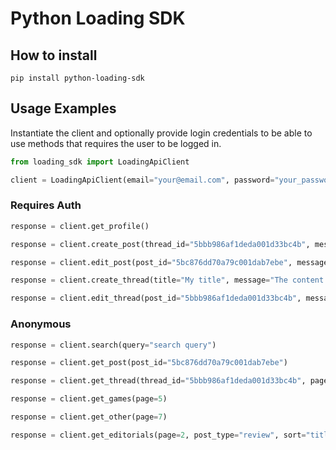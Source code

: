 # Python Loading SDK

## How to install

```
pip install python-loading-sdk
```

## Usage Examples

Instantiate the client and optionally provide login credentials to be able to use methods that requires the user to be logged in.

```python
from loading_sdk import LoadingApiClient

client = LoadingApiClient(email="your@email.com", password="your_password")
```

### Requires Auth

```python
response = client.get_profile()
```

```python
response = client.create_post(thread_id="5bbb986af1deda001d33bc4b", message="My message!")
```

```python
response = client.edit_post(post_id="5bc876dd70a79c001dab7ebe", message="My updated message!")
```

```python
response = client.create_thread(title="My title", message="The content!", category_name="games")
```

```python
response = client.edit_thread(post_id="5bbb986af1deda001d33bc4b", message="My updated message!")
```

### Anonymous

```python
response = client.search(query="search query")
```

```python
response = client.get_post(post_id="5bc876dd70a79c001dab7ebe")
```

```python
response = client.get_thread(thread_id="5bbb986af1deda001d33bc4b", page=3)
```

```python
response = client.get_games(page=5)
```

```python
response = client.get_other(page=7)
```

```python
response = client.get_editorials(page=2, post_type="review", sort="title")
```